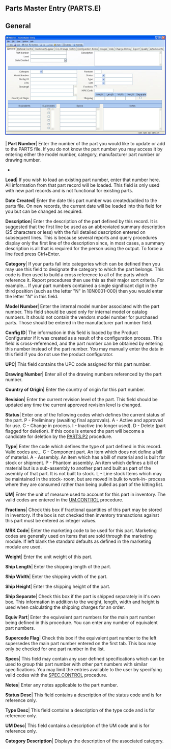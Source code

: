 ## Parts Master Entry (PARTS.E)
<PageHeader />

## General

![](./PARTS-E-1.jpg)

| **Part Number**|  Enter the number of the part you would like to update or
add to the PARTS file. If you do not know the part number you may access it by
entering either the model number, category, manufacturer part number or
drawing number.

-  
**Load**|  If you wish to load an existing part number, enter that number
here. All information from that part record will be loaded. This field is only
used with new part records and is not functional
for existing parts.

**Date Created**|  Enter the date this part number was created/added to the
parts file. On new records, the current date will be loaded into this field
for you but can be changed as required.

**Description**|  Enter the description of the part defined by this record. It
is suggested that the first line be used as an abbreviated summary description
(25 characters or less) with the full detailed description entered on
subsequent lines. This is because several reports and query procedures display
only the first line of the description since, in most cases, a summary
description is all that is required for the person using the output. To force
a line feed press Ctrl+Enter.

**Category**|  If your parts fall into categories which can be defined then
you may use this field to designate the category to which the part belongs.
This code is then used to build a cross reference to all of the parts which
reference it. Report procedures then use this as their major sort criteria.
For example...
If your part numbers contained a single
significant digit in the third position
(such as the letter "N" in 10N0001-000)
then you would enter the letter "N" in this
field.

**Model Number**|  Enter the internal model number associated with the part
number. This field should be used only for internal model or catalog numbers.
It should not contain the vendors model number for purchased parts. Those
should be entered in the manufacturer part number field.

**Config ID**|  The information in this field is loaded by the Product
Configurator if it was created as a result of the configuration process. This
field is cross-referenced, and the part number can be obtained by entering
this number instead of the part number. You may manually enter the data in
this field if you do not use the product configurator.

**UPC**|  This field contains the UPC code assigned for this part number.

**Drawing Number**|  Enter all of the drawing numbers referenced by the part
number.

**Country of Origin**|  Enter the country of origin for this part number.

**Revision**|  Enter the current revision level of the part. This field should
be updated any time the current approved revision level is changed.

**Status**|  Enter one of the following codes which defines the current status
of the part.
P - Preliminary (awaiting final approvals).
A - Active and approved for use.
C - Change in process.
I - Inactive (no longer used).
D - Delete (part flagged for deletion).
If this code is entered the part will
become a candidate for deletion by the
[PARTS.P2](../PARTS-P2/README.md) procedure.

**Type**|  Enter the code which defines the type of part defined in this
record. Valid codes are...
C - Component part.
An item which does not define a bill of
material.
A - Assembly.
An item which has a bill of material and
is built for stock or shipment.
P - Phantom assembly.
An item which defines a bill of material
but is a sub-assembly to another part and
built as part of the asembly of that part.
It is not built to stock.
L - Line stock
Items which may be maintained in the stock-
room, but are moved in bulk to work-in-
process where they are consumed rather than
being pulled as part of the kitting list.

**UM**|  Enter the unit of measure used to account for this part in inventory.
The valid codes are entered in the [UM.CONTROL](../UM-CONTROL/README.md) procedure.

**Fractions**|  Check this box if fractional quantities of this part may be
stored in inventory. If the box is not checked then inventory transactions
against this part must be entered as integer values.

**MRK Code**|  Enter the marketing code to be used for this part. Marketing
codes are generally used on items that are sold through the marketing module.
If left blank the standard defaults as defined in the marketing module are
used.

**Weight**|  Enter the unit weight of this part.

**Ship Length**|  Enter the shipping length of the part.

**Ship Width**|  Enter the shipping width of the part.

**Ship Height**|  Enter the shipping height of the part.

**Ship Separate**|  Check this box if the part is shipped separately in it's
own box. This information in addition to the weight, length, width and height
is used when calculating the shipping charges for an order.

**Equiv Part**|  Enter the equivalent part numbers for the main part number
being defined in this procedure. You can enter any number of equivalent part
numbers.

**Supercede Flag**|  Check this box if the equivalent part number to the left
supersedes the main part number entered on the first tab. This box may only be
checked for one part number in the list.

**Specs**|  This field may contain any user defined specifications which can
be used to group this part number with other part numbers with similar
specifications. You may limit the entries available to the user by specifying
valid codes with the [SPEC.CONTROL](../SPEC-CONTROL/README.md) procedure.

**Notes**|  Enter any notes applicable to the part number.

**Status Desc**|  This field contains a description of the status code and is
for reference only.

**Type Desc**|  This field contains a description of the type code and is for
reference only.

**UM Desc**|  This field contains a description of the UM code and is for
reference only.

**Category Description**|  Displays the description of the associated
category.


<badge text= "Version 8.10.57 " vertical="middle" />

<PageFooter />
